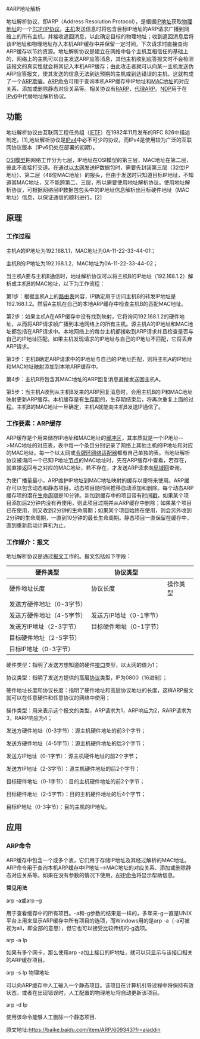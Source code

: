 #ARP地址解析

地址解析协议，即ARP（Address Resolution Protocol），是根据[IP地址](https://baike.baidu.com/item/IP%E5%9C%B0%E5%9D%80)获取[物理地址](https://baike.baidu.com/item/%E7%89%A9%E7%90%86%E5%9C%B0%E5%9D%80)的一个[TCP/IP协议](https://baike.baidu.com/item/TCP%2FIP%E5%8D%8F%E8%AE%AE)。[主机](https://baike.baidu.com/item/%E4%B8%BB%E6%9C%BA)发送信息时将包含目标IP地址的ARP请求广播到网络上的所有主机，并接收返回消息，以此确定目标的物理地址；收到返回消息后将该IP地址和物理地址存入本机ARP缓存中并保留一定时间，下次请求时直接查询ARP缓存以节约资源。地址解析协议是建立在网络中各个主机互相信任的基础上的，网络上的主机可以自主发送ARP应答消息，其他主机收到应答报文时不会检测该报文的真实性就会将其记入本机ARP缓存；由此攻击者就可以向某一主机发送伪ARP应答报文，使其发送的信息无法到达预期的主机或到达错误的主机，这就构成了一个[ARP欺骗](https://baike.baidu.com/item/ARP%E6%AC%BA%E9%AA%97)。[ARP命令](https://baike.baidu.com/item/ARP%E5%91%BD%E4%BB%A4)可用于查询本机ARP缓存中IP地址和[MAC地址](https://baike.baidu.com/item/MAC%E5%9C%B0%E5%9D%80)的对应关系、添加或删除静态对应关系等。相关协议有[RARP](https://baike.baidu.com/item/RARP)、[代理ARP](https://baike.baidu.com/item/%E4%BB%A3%E7%90%86ARP)。[NDP](https://baike.baidu.com/item/NDP)用于在[IPv6](https://baike.baidu.com/item/IPv6)中代替地址解析协议。

## 功能

地址解析协议由互联网工程任务组（[IETF](https://baike.baidu.com/item/IETF)）在1982年11月发布的RFC 826中描述制定。[1][ ]() 地址解析协议是[IPv4](https://baike.baidu.com/item/IPv4)中必不可少的协议，而IPv4是使用较为广泛的互联网协议版本（IPv6仍处在部署的初期）。

[OSI模型](https://baike.baidu.com/item/OSI%E6%A8%A1%E5%9E%8B)把网络工作分为七层，IP地址在OSI模型的第三层，MAC地址在第二层，彼此不直接打交道。在通过[以太网](https://baike.baidu.com/item/%E4%BB%A5%E5%A4%AA%E7%BD%91)发送IP数据包时，需要先封装第三层（32位IP地址）、第二层（48位MAC地址）的报头，但由于发送时只知道目标IP地址，不知道其MAC地址，又不能跨第二、三层，所以需要使用地址解析协议。使用地址解析协议，可根据网络层IP数据包包头中的IP地址信息解析出目标硬件地址（MAC地址）信息，以保证通信的顺利进行。[2][ ]()

## 原理

### 工作过程

主机A的IP地址为192.168.1.1，MAC地址为0A-11-22-33-44-01；

主机B的IP地址为192.168.1.2，MAC地址为0A-11-22-33-44-02；

当主机A要与主机B通信时，地址解析协议可以将主机B的IP地址（192.168.1.2）解析成主机B的MAC地址，以下为工作流程：

第1步：根据主机A上的[路由表](https://baike.baidu.com/item/%E8%B7%AF%E7%94%B1%E8%A1%A8)内容，IP确定用于访问主机B的转发IP地址是192.168.1.2。然后A主机在自己的本地ARP缓存中检查主机B的匹配MAC地址。

第2步：如果主机A在ARP缓存中没有找到映射，它将询问192.168.1.2的硬件地址，从而将ARP请求帧广播到本地网络上的所有主机。源主机A的IP地址和MAC地址都包括在ARP请求中。本地网络上的每台主机都接收到ARP请求并且检查是否与自己的IP地址匹配。如果主机发现请求的IP地址与自己的IP地址不匹配，它将丢弃ARP请求。

第3步：主机B确定ARP请求中的IP地址与自己的IP地址匹配，则将主机A的IP地址和MAC地址[映射](https://baike.baidu.com/item/%E6%98%A0%E5%B0%84)添加到本地ARP缓存中。

第4步：主机B将包含其MAC地址的ARP回复消息直接发送回主机A。

第5步：当主机A收到从主机B发来的ARP回复消息时，会用主机B的IP和MAC地址映射更新ARP缓存。本机缓存是有[生存期](https://baike.baidu.com/item/%E7%94%9F%E5%AD%98%E6%9C%9F)的，生存期结束后，将再次重复上面的过程。主机B的MAC地址一旦确定，主机A就能向主机B发送IP通信了。

### 工作要素：ARP缓存

ARP缓存是个用来储存IP地址和MAC地址的[缓冲区](https://baike.baidu.com/item/%E7%BC%93%E5%86%B2%E5%8C%BA)，其本质就是一个IP地址-->MAC地址的对应表，表中每一个条目分别记录了网络上其他主机的IP地址和对应的MAC地址。每一个以太网或[令牌环](https://baike.baidu.com/item/%E4%BB%A4%E7%89%8C%E7%8E%AF)[网络适配器](https://baike.baidu.com/item/%E7%BD%91%E7%BB%9C%E9%80%82%E9%85%8D%E5%99%A8)都有自己单独的表。当地址解析协议被询问一个已知IP地址[节点](https://baike.baidu.com/item/%E8%8A%82%E7%82%B9)的MAC地址时，先在ARP缓存中查看，若存在，就直接返回与之对应的MAC地址，若不存在，才发送ARP请求向[局域网](https://baike.baidu.com/item/%E5%B1%80%E5%9F%9F%E7%BD%91)查询。

为使广播量最小，ARP维护IP地址到MAC地址映射的缓存以便将来使用。ARP缓存可以包含动态和静态项目。动态项目随时间推移自动添加和删除。每个动态ARP缓存项的潜在[生命周期](https://baike.baidu.com/item/%E7%94%9F%E5%91%BD%E5%91%A8%E6%9C%9F)是10分钟。新加到缓存中的项目带有[时间戳](https://baike.baidu.com/item/%E6%97%B6%E9%97%B4%E6%88%B3)，如果某个项目添加后2分钟内没有再使用，则此项目过期并从ARP缓存中删除；如果某个项目已在使用，则又收到2分钟的生命周期；如果某个项目始终在使用，则会另外收到2分钟的生命周期，一直到10分钟的最长生命周期。静态项目一直保留在缓存中，直到重新启动计算机为止。

### 工作媒介：报文

地址解析协议是通过[报文](https://baike.baidu.com/item/%E6%8A%A5%E6%96%87)工作的。报文包括如下字段：

| 硬件类型           | 协议类型           |      |
| -------------- | -------------- | ---- |
| 硬件地址长度         | 协议长度           | 操作类型 |
| 发送方硬件地址（0-3字节） |                |      |
| 发送方硬件地址（4-5字节） | 发送方IP地址（0-1字节） |      |
| 发送方IP地址（2-3字节） | 目标硬件地址（0-1字节）  |      |
| 目标硬件地址（2-5字节）  |                |      |
| 目标IP地址（0-3字节）  |                |      |

硬件类型：指明了发送方想知道的硬件[接口](https://baike.baidu.com/item/%E6%8E%A5%E5%8F%A3)类型，以太网的值为1；

协议类型：指明了发送方提供的高层[协议](https://baike.baidu.com/item/%E5%8D%8F%E8%AE%AE/13020269)类型，IP为0800（16进制）；

硬件地址长度和协议长度：指明了硬件地址和高层协议地址的长度，这样ARP报文就可以在任意硬件和任意协议的网络中使用；

操作类型：用来表示这个报文的类型，ARP请求为1，ARP响应为2，RARP请求为3，RARP响应为4；

发送方硬件地址（0-3字节）：源主机硬件地址的前3个字节；

发送方硬件地址（4-5字节）：源主机硬件地址的后3个字节；

发送方IP地址（0-1字节）：源主机硬件地址的前2个字节；

发送方IP地址（2-3字节）：源主机硬件地址的后2个字节；

目标硬件地址（0-1字节）：目的主机硬件地址的前2个字节；

目标硬件地址（2-5字节）：目的主机硬件地址的后4个字节；

目标IP地址（0-3字节）：目的主机的IP地址。	

## 应用

### ARP命令

ARP缓存中包含一个或多个表，它们用于存储IP地址及其经过解析的MAC地址。ARP命令用于查询本机ARP缓存中IP地址-->MAC地址的对应关系、添加或删除静态对应关系等。如果在没有参数的情况下使用，[ARP命令](https://baike.baidu.com/item/ARP%E5%91%BD%E4%BB%A4)将显示帮助信息。

**常见用法**

arp -a或arp –g

用于查看缓存中的所有项目。-a和-g参数的结果是一样的，多年来-g一直是UNIX平台上用来显示ARP缓存中所有项目的选项，而Windows用的是arp -a（-a可被视为all，即全部的意思），但它也可以接受比较传统的-g选项。

arp -a Ip

如果有多个网卡，那么使用arp -a加上接口的IP地址，就可以只显示与该接口相关的ARP缓存项目。

arp -s Ip 物理地址

可以向ARP缓存中人工输入一个静态项目。该项目在计算机引导过程中将保持有效状态，或者在出现错误时，人工配置的物理地址将自动更新该项目。

arp -d Ip

使用该命令能够人工删除一个静态项目.



原文地址:https://baike.baidu.com/item/ARP/609343?fr=aladdin